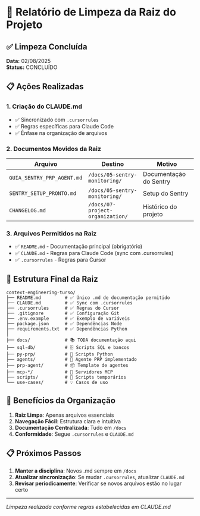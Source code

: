 # 🧹 Relatório de Limpeza da Raiz do Projeto

## ✅ Limpeza Concluída

**Data:** 02/08/2025  
**Status:** CONCLUÍDO

## 📋 Ações Realizadas

### 1. **Criação do CLAUDE.md**
- ✅ Sincronizado com `.cursorrules`
- ✅ Regras específicas para Claude Code
- ✅ Ênfase na organização de arquivos

### 2. **Documentos Movidos da Raiz**

| Arquivo | Destino | Motivo |
|---------|---------|--------|
| `GUIA_SENTRY_PRP_AGENT.md` | `/docs/05-sentry-monitoring/` | Documentação do Sentry |
| `SENTRY_SETUP_PRONTO.md` | `/docs/05-sentry-monitoring/` | Setup do Sentry |
| `CHANGELOG.md` | `/docs/07-project-organization/` | Histórico do projeto |

### 3. **Arquivos Permitidos na Raiz**
- ✅ `README.md` - Documentação principal (obrigatório)
- ✅ `CLAUDE.md` - Regras para Claude Code (sync com .cursorrules)
- ✅ `.cursorrules` - Regras para Cursor

## 📁 Estrutura Final da Raiz

```
context-engineering-turso/
├── README.md         # ✅ Único .md de documentação permitido
├── CLAUDE.md         # ✅ Sync com .cursorrules
├── .cursorrules      # ✅ Regras do Cursor
├── .gitignore        # ✅ Configuração Git
├── .env.example      # ✅ Exemplo de variáveis
├── package.json      # ✅ Dependências Node
├── requirements.txt  # ✅ Dependências Python
│
├── docs/             # 📚 TODA documentação aqui
├── sql-db/           # 🗄️ Scripts SQL e bancos
├── py-prp/           # 🐍 Scripts Python
├── agents/           # 🤖 Agente PRP implementado
├── prp-agent/        # 📦 Template de agentes
├── mcp-*/            # 🔧 Servidores MCP
├── scripts/          # 📝 Scripts temporários
└── use-cases/        # 💡 Casos de uso
```

## 🎯 Benefícios da Organização

1. **Raiz Limpa**: Apenas arquivos essenciais
2. **Navegação Fácil**: Estrutura clara e intuitiva
3. **Documentação Centralizada**: Tudo em `/docs`
4. **Conformidade**: Segue `.cursorrules` e `CLAUDE.md`

## 📋 Próximos Passos

1. **Manter a disciplina**: Novos .md sempre em `/docs`
2. **Atualizar sincronização**: Se mudar `.cursorrules`, atualizar `CLAUDE.md`
3. **Revisar periodicamente**: Verificar se novos arquivos estão no lugar certo

---
*Limpeza realizada conforme regras estabelecidas em CLAUDE.md*